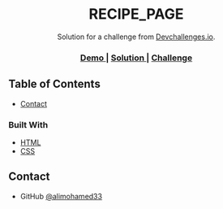 <!-- Please update value in the {}  -->

<h1 align="center">RECIPE_PAGE</h1>

<div align="center">
   Solution for a challenge from  <a href="http://devchallenges.io" target="_blank">Devchallenges.io</a>.
</div>

<div align="center">
  <h3>
    <a href="https://alimohamed33.github.io/RECIPE_PAGE/">
      Demo
    </a>
    <span> | </span>
    <a href="https://github.com/alimohamed33/RECIPE_PAGE">
      Solution
    </a>
    <span> | </span>
    <a href="https://devchallenges.io/challenges/OEKdUZ6xs0h99C38XVht">
      Challenge
    </a>
  </h3>
</div>

<!-- TABLE OF CONTENTS -->

## Table of Contents

- [Contact](#contact)

<!-- OVERVIEW -->

### Built With


- [HTML](https://html.com/)
- [CSS](https://developer.mozilla.org/en-US/docs/Web/CSS)


## Contact

- GitHub [@alimohamed33](https://github.com/alimohamed33)
